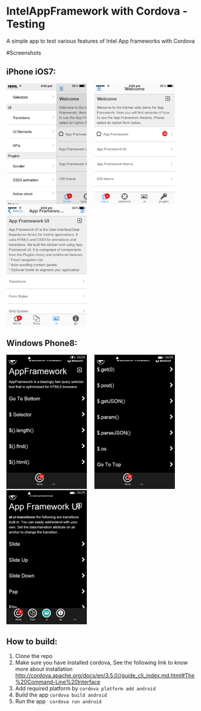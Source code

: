 IntelAppFramework with Cordova - Testing
=========================================

A simple app to test various features of Intel App frameworks with Cordova

#Screenshots
 
## iPhone iOS7:
 
<img src="https://raw.githubusercontent.com/spritlesoftware/intel-app-framework-cordova-testing/master/www/images/iphone/photo%201.PNG" width="212px">   &nbsp;&nbsp;&nbsp;&nbsp;<img src="https://raw.githubusercontent.com/spritlesoftware/intel-app-framework-cordova-testing/master/www/images/iphone/photo%202.PNG" width="212px">          &nbsp;&nbsp;&nbsp;&nbsp;<img src="https://raw.githubusercontent.com/spritlesoftware/intel-app-framework-cordova-testing/master/www/images/iphone/photo%203.PNG" width="212px">  

## Windows Phone8:
 
<img src="https://raw.githubusercontent.com/sivakumarbdu/intel-app-framework-cordova-testing/master/www/images/screen1.jpg" width="212px">      &nbsp;&nbsp;&nbsp;&nbsp;<img src="https://raw.githubusercontent.com/sivakumarbdu/intel-app-framework-cordova-testing/master/www/images/screen2.jpg" width="212px">          &nbsp;&nbsp;&nbsp;&nbsp;<img src="https://raw.githubusercontent.com/sivakumarbdu/intel-app-framework-cordova-testing/master/www/images/screen3.jpg" width="212px">  



## How to build:

1. Clone the repo
2. Make sure you have installed cordova, See the following link to know more about installation http://cordova.apache.org/docs/en/3.5.0//guide_cli_index.md.html#The%20Command-Line%20Interface
3. Add required platform by ```cordova platform add android```
4. Build the app ```cordova build android```
5. Run the app ``` cordova run android```



